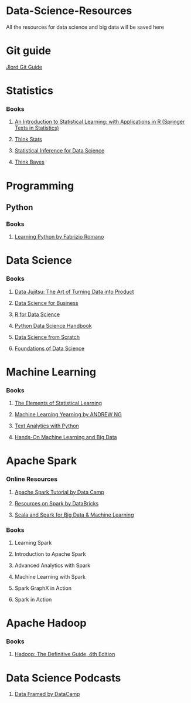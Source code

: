 # Data-Science-Resources
All the resources for data science and big data will be saved here

# Git guide
[Jlord Git Guide](http://jlord.us/git-it/index.html)

# Statistics

### Books

1. [An Introduction to Statistical Learning: with Applications in R (Springer Texts in Statistics)](https://www.amazon.com/Introduction-Statistical-Learning-Applications-Statistics/dp/1461471370/ref=sr_1_1_sspa?ie=UTF8&qid=1518481605&sr=8-1-spons&keywords=introduction+to+statistics+by+gareth&psc=1)

2. [Think Stats](http://www.greenteapress.com/thinkstats/)

3. [Statistical Inference for Data Science](https://leanpub.com/LittleInferenceBook)

4. [Think Bayes](http://greenteapress.com/wp/think-bayes/)

# Programming

## Python

### Books

1. [Learning Python by Fabrizio Romano](https://www.amazon.com/Learning-Python-Fabrizio-Romano/dp/1783551712)

# Data Science

### Books

1. [Data Jujitsu: The Art of Turning Data into Product](http://www.oreilly.com/data/free/data-jujitsu.csp)

2. [Data Science for Business](http://iiseb.knu.ac.kr/Lecture/2017/BA/dsb.pdf)

3. [R for Data Science](http://r4ds.had.co.nz/)

4. [Python Data Science Handbook](https://jakevdp.github.io/PythonDataScienceHandbook/)

5. [Data Science from Scratch](http://shop.oreilly.com/product/0636920033400.do)

6. [Foundations of Data Science](https://www.cs.cornell.edu/jeh/book2016June9.pdf)

# Machine Learning

### Books

1. [The Elements of Statistical Learning](https://web.stanford.edu/~hastie/ElemStatLearn/)

2. [Machine Learning Yearning by ANDREW NG](http://www.mlyearning.org/)

3. [Text Analytics with Python](https://github.com/dipanjanS/text-analytics-with-python)

4. [Hands-On Machine Learning and Big Data](http://www.kareemalkaseer.com/books/ml)

# Apache Spark

### Online Resources

1. [Apache Spark Tutorial by Data Camp](https://www.datacamp.com/community/tutorials/apache-spark-tutorial-machine-learning)

2. [Resources on Spark by DataBricks](https://sparkhub.databricks.com/resources/)

3. [Scala and Spark for Big Data & Machine Learning](https://www.udemy.com/scala-and-spark-for-big-data-and-machine-learning/learn/v4/overview)

### Books

1. Learning Spark

2. Introduction to Apache Spark

3. Advanced Analytics with Spark

4. Machine Learning with Spark

5. Spark GraphX in Action

6. Spark in Action

# Apache Hadoop

### Books

1. [Hadoop: The Definitive Guide, 4th Edition](http://shop.oreilly.com/product/0636920033448.do)

# Data Science Podcasts

1. [Data Framed by DataCamp](https://soundcloud.com/dataframed)
